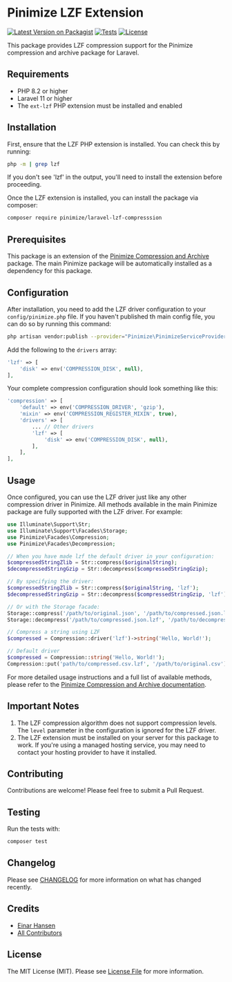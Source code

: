 # Pinimize LZF Extension

[![Latest Version on Packagist](https://img.shields.io/packagist/v/pinimize/laravel-lzf-compresssion.svg?style=flat-square)](https://packagist.org/packages/pinimize/laravel-lzf-compresssion)
[![Tests](https://github.com/pinimize/laravel-lzf-compresssion/actions/workflows/phpunit.yml/badge.svg?branch=main)](https://github.com/pinimize/laravel-lzf-compresssion/actions/workflows/phpunit.yml)
[![License](https://img.shields.io/packagist/l/pinimize/laravel-lzf-compresssion.svg?style=flat-square)](https://packagist.org/packages/pinimize/laravel-lzf-compresssion)

This package provides LZF compression support for the Pinimize compression and archive package for Laravel.

## Requirements

- PHP 8.2 or higher
- Laravel 11 or higher
- The `ext-lzf` PHP extension must be installed and enabled

## Installation

First, ensure that the LZF PHP extension is installed. You can check this by running:

```bash
php -m | grep lzf
```

If you don't see 'lzf' in the output, you'll need to install the extension before proceeding.

Once the LZF extension is installed, you can install the package via composer:

```bash
composer require pinimize/laravel-lzf-compresssion
```

## Prerequisites

This package is an extension of the [Pinimize Compression and Archive](https://github.com/pinimize/laravel-compression-and-archive) package. The main Pinimize package will be automatically installed as a dependency for this package.

## Configuration

After installation, you need to add the LZF driver configuration to your `config/pinimize.php` file. If you haven't published th main config file, you can do so by running this command:

```bash
php artisan vendor:publish --provider="Pinimize\PinimizeServiceProvider" --tag="config"
````

Add the following to the `drivers` array:
```php
'lzf' => [
    'disk' => env('COMPRESSION_DISK', null),
],
```

Your complete compression configuration should look something like this:

```php
'compression' => [
    'default' => env('COMPRESSION_DRIVER', 'gzip'),
    'mixin' => env('COMPRESSION_REGISTER_MIXIN', true),
    'drivers' => [
        ... // Other drivers
        'lzf' => [
            'disk' => env('COMPRESSION_DISK', null),
        ],
    ],
],
```

## Usage

Once configured, you can use the LZF driver just like any other compression driver in Pinimize. All methods available in the main Pinimize package are fully supported with the LZF driver. For example:

```php
use Illuminate\Support\Str;
use Illuminate\Support\Facades\Storage;
use Pinimize\Facades\Compression;
use Pinimize\Facades\Decompression;

// When you have made lzf the default driver in your configuration:
$compressedStringZlib = Str::compress($originalString);
$decompressedStringGzip = Str::decompress($compressedStringGzip);

// By specifying the driver:
$compressedStringZlib = Str::compress($originalString, 'lzf');
$decompressedStringGzip = Str::decompress($compressedStringGzip, 'lzf');

// Or with the Storage facade:
Storage::compress('/path/to/original.json', '/path/to/compressed.json.lzf');
Storage::decompress('/path/to/compressed.json.lzf', '/path/to/decompressed.json');

// Compress a string using LZF
$compressed = Compression::driver('lzf')->string('Hello, World!');

// Default driver
$compressed = Compression::string('Hello, World!');
Compression::put('path/to/compressed.csv.lzf', '/path/to/original.csv');
```

For more detailed usage instructions and a full list of available methods, please refer to the [Pinimize Compression and Archive documentation](https://github.com/pinimize/laravel-compression-and-archive).

## Important Notes

1. The LZF compression algorithm does not support compression levels. The `level` parameter in the configuration is ignored for the LZF driver.
2. The LZF extension must be installed on your server for this package to work. If you're using a managed hosting service, you may need to contact your hosting provider to have it installed.

## Contributing

Contributions are welcome! Please feel free to submit a Pull Request.

## Testing

Run the tests with:

```bash
composer test
```

## Changelog

Please see [CHANGELOG](CHANGELOG.md) for more information on what has changed recently.

## Credits

- [Einar Hansen](https://github.com/einar-hansen)
- [All Contributors](https://github.com/pinimize/laravel-compression-and-archive/graphs/contributors)

## License

The MIT License (MIT). Please see [License File](LICENSE.md) for more information.